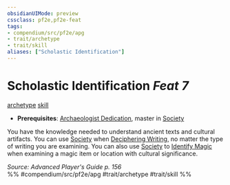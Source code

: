 ```yaml
---
obsidianUIMode: preview
cssclass: pf2e,pf2e-feat
tags:
- compendium/src/pf2e/apg
- trait/archetype
- trait/skill
aliases: ["Scholastic Identification"]
---
```

# Scholastic Identification  *Feat 7*  
[archetype](rules/traits/archetype.md)  [skill](rules/traits/skill.md)  

- **Prerequisites**: [Archaeologist Dedication](compendium/feats/archaeologist-dedication-apg.md), master in [Society](compendium/skills.md#Society)

You have the knowledge needed to understand ancient texts and cultural artifacts. You can use [Society](compendium/skills.md#Society) when [Deciphering Writing](rules/actions/decipher-writing.md), no matter the type of writing you are examining. You can also use [Society](compendium/skills.md#Society) to [Identify Magic](rules/actions/identify-magic.md) when examining a magic item or location with cultural significance.

*Source: Advanced Player's Guide p. 156*  
%% #compendium/src/pf2e/apg #trait/archetype #trait/skill %%